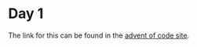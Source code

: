 # Day 1

The link for this can be found in the [advent of code site](https://adventofcode.com/2021/day/1/answer).
